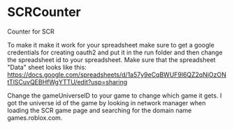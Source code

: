 # SCRCounter
Counter for SCR

To make it make it work for your spreadsheet make sure to get a google credentials for creating oauth2 and put it in the run folder and then change the spreadsheet id to your spreadsheet.
Make sure that the spreadsheet "Data" sheet looks like this: https://docs.google.com/spreadsheets/d/1a57y9eCqBWUF9l6QZ2qNjOzONtTlSCuvQEBHfWgYTTU/edit?usp=sharing

Change the gameUniverseID to your game to change which game it gets.
I got the universe id of the game by looking in network manager when loading the SCR game page and searching for the domain name games.roblox.com.
